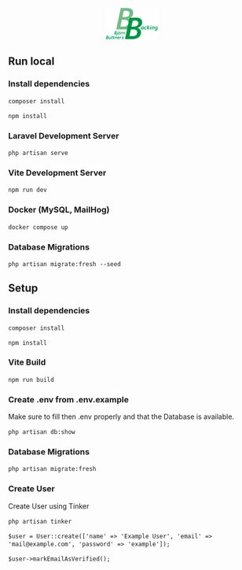 <p align="center"><img src="public/resources/assets/img/logo.png"></p>

## Run local
### Install dependencies
```
composer install
```
```
npm install
```
### Laravel Development Server
```
php artisan serve
```
### Vite Development Server
```
npm run dev
```
### Docker (MySQL, MailHog)
```
docker compose up
```
### Database Migrations
```
php artisan migrate:fresh --seed
```
## Setup
### Install dependencies
```
composer install
```
```
npm install
```
### Vite Build
```
npm run build
```
### Create .env from .env.example
Make sure to fill then .env properly and that the Database is available.
```
php artisan db:show
```
### Database Migrations
```
php artisan migrate:fresh
```
### Create User
Create User using Tinker
```
php artisan tinker
```
```
$user = User::create(['name' => 'Example User', 'email' => 'mail@example.com', 'password' => 'example']);
```
```
$user->markEmailAsVerified();
```
